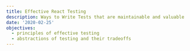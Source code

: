 ```yaml
---
title: Effective React Testing
description: Ways to Write Tests that are maintainable and valuable
date: '2020-02-25'
objectives:
  - principles of effective testing
  - abstractions of testing and their tradeoffs
---
```


